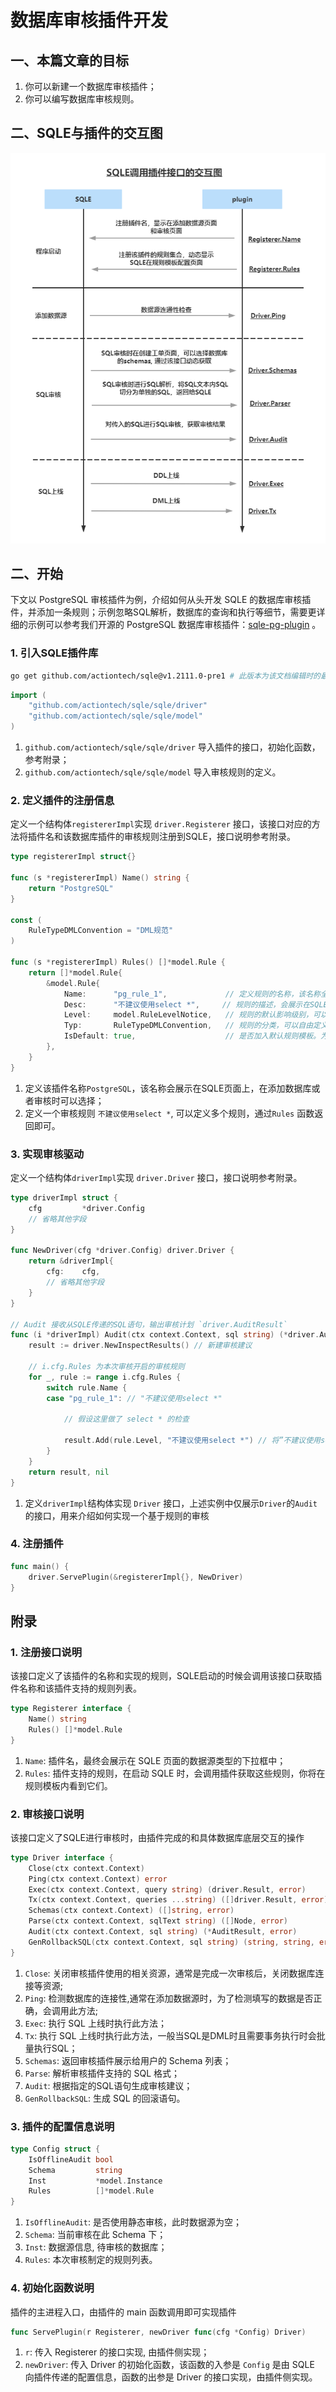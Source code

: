 # 数据库审核插件开发
## 一、本篇文章的目标
1. 你可以新建一个数据库审核插件；
2. 你可以编写数据库审核规则。

## 二、SQLE与插件的交互图
![sqle call plugin](./pictures/sqle_call_plugin.png)

## 二、开始
下文以 PostgreSQL 审核插件为例，介绍如何从头开发 SQLE 的数据库审核插件，并添加一条规则；示例忽略SQL解析，数据库的查询和执行等细节，需要更详细的示例可以参考我们开源的 PostgreSQL 数据库审核插件：[sqle-pg-plugin](https://github.com/actiontech/sqle-pg-plugin) 。

### 1. 引入SQLE插件库
```bash
go get github.com/actiontech/sqle@v1.2111.0-pre1 # 此版本为该文档编辑时的最新版本
```
``` go
import (
	"github.com/actiontech/sqle/sqle/driver"
	"github.com/actiontech/sqle/sqle/model"
)
```
1. `github.com/actiontech/sqle/sqle/driver` 导入插件的接口，初始化函数，参考附录；
2. `github.com/actiontech/sqle/sqle/model` 导入审核规则的定义。

### 2. 定义插件的注册信息
定义一个结构体`registererImpl`实现 `driver.Registerer` 接口，该接口对应的方法将插件名和该数据库插件的审核规则注册到SQLE，接口说明参考附录。
```go
type registererImpl struct{}

func (s *registererImpl) Name() string {
    return "PostgreSQL"
}

const (
    RuleTypeDMLConvention = "DML规范"
)

func (s *registererImpl) Rules() []*model.Rule {
    return []*model.Rule{
        &model.Rule{
            Name:      "pg_rule_1",             // 定义规则的名称，该名称全局唯一；
            Desc:      "不建议使用select *",     // 规则的描述，会展示在SQLE的规则页面上；
            Level:     model.RuleLevelNotice,   // 规则的默认影响级别，可以在配置规则模板时灵活修改；
            Typ:       RuleTypeDMLConvention,   // 规则的分类，可以自由定义，页面的规则分类会按此进行展示；
            IsDefault: true,                    // 是否加入默认规则模板。为true时，SQLE平台的默认规则模板会加入该条规则。
        },
    }
}
```
1. 定义该插件名称`PostgreSQL`，该名称会展示在SQLE页面上，在添加数据库或者审核时可以选择；
2. 定义一个审核规则 `不建议使用select *`, 可以定义多个规则，通过`Rules` 函数返回即可。

### 3. 实现审核驱动
定义一个结构体`driverImpl`实现 `driver.Driver` 接口，接口说明参考附录。
```go
type driverImpl struct {
	cfg         *driver.Config 
	// 省略其他字段 
}

func NewDriver(cfg *driver.Config) driver.Driver {
	return &driverImpl{
		cfg:    cfg, 
		// 省略其他字段
	}
}

// Audit 接收从SQLE传递的SQL语句，输出审核计划 `driver.AuditResult`
func (i *driverImpl) Audit(ctx context.Context, sql string) (*driver.AuditResult, error) {
    result := driver.NewInspectResults() // 新建审核建议
    
    // i.cfg.Rules 为本次审核开启的审核规则
    for _, rule := range i.cfg.Rules {
        switch rule.Name {
        case "pg_rule_1": // "不建议使用select *"
            
            // 假设这里做了 select * 的检查
            
            result.Add(rule.Level, "不建议使用select *") // 将”不建议使用select *“加入到审核建议内
        }
    }
    return result, nil
}
```
1. 定义`driverImpl`结构体实现 `Driver` 接口，上述实例中仅展示`Driver`的`Audit`的接口，用来介绍如何实现一个基于规则的审核

### 4. 注册插件
```go
func main() {
	driver.ServePlugin(&registererImpl{}, NewDriver)
}
```

## 附录
### 1. 注册接口说明
该接口定义了该插件的名称和实现的规则，SQLE启动的时候会调用该接口获取插件名称和该插件支持的规则列表。
```go
type Registerer interface {
	Name() string
	Rules() []*model.Rule
}
```
1. `Name`: 插件名，最终会展示在 SQLE 页面的数据源类型的下拉框中；
2. `Rules`: 插件支持的规则，在启动 SQLE 时，会调用插件获取这些规则，你将在规则模板内看到它们。

### 2. 审核接口说明
该接口定义了SQLE进行审核时，由插件完成的和具体数据库底层交互的操作
```go
type Driver interface {
	Close(ctx context.Context)
	Ping(ctx context.Context) error
	Exec(ctx context.Context, query string) (driver.Result, error)
	Tx(ctx context.Context, queries ...string) ([]driver.Result, error)
	Schemas(ctx context.Context) ([]string, error)
	Parse(ctx context.Context, sqlText string) ([]Node, error)
	Audit(ctx context.Context, sql string) (*AuditResult, error)
	GenRollbackSQL(ctx context.Context, sql string) (string, string, error)
}
```
1. `Close`: 关闭审核插件使用的相关资源，通常是完成一次审核后，关闭数据库连接等资源;
2. `Ping`: 检测数据库的连接性,通常在添加数据源时，为了检测填写的数据是否正确，会调用此方法;
3. `Exec`: 执行 SQL 上线时执行此方法；
4. `Tx`: 执行 SQL 上线时执行此方法，一般当SQL是DML时且需要事务执行时会批量执行SQL；
5. `Schemas`: 返回审核插件展示给用户的 Schema 列表；
6. `Parse`: 解析审核插件支持的 SQL 格式；
7. `Audit`: 根据指定的SQL语句生成审核建议；
8. `GenRollbackSQL`: 生成 SQL 的回滚语句。

### 3. 插件的配置信息说明
```go
type Config struct {
	IsOfflineAudit bool
	Schema         string
	Inst           *model.Instance
	Rules          []*model.Rule
}
```
1. `IsOfflineAudit`: 是否使用静态审核，此时数据源为空；
2. `Schema`: 当前审核在此 Schema 下；
3. `Inst`: 数据源信息, 待审核的数据库；
4. `Rules`: 本次审核制定的规则列表。

### 4. 初始化函数说明
插件的主进程入口，由插件的 main 函数调用即可实现插件
```go
func ServePlugin(r Registerer, newDriver func(cfg *Config) Driver)
```
1. `r`: 传入 Registerer 的接口实现, 由插件侧实现； 
2. `newDriver`: 传入 Driver 的初始化函数，该函数的入参是 `Config` 是由 SQLE 向插件传递的配置信息，函数的出参是 Driver 的接口实现，由插件侧实现。

